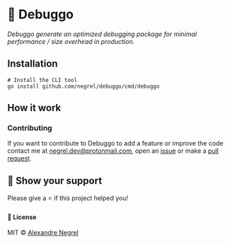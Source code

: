 # :small_red_triangle: Debuggo

*Debuggo generate an optimized debugging package for minimal performance / size overhead in production.*

## Installation

```
# Install the CLI tool
go install github.com/negrel/debuggo/cmd/debuggo
```

## How it work


### Contributing
If you want to contribute to Debuggo to add a feature or improve the code contact me at [negrel.dev@protonmail.com](mailto:negrel.dev@protonmail.com), open an [issue](https://github.com/negrel/debuggo/issues) or make a [pull request](https://github.com/negrel/debuggo/pulls).

## :stars: Show your support
Please give a :star: if this project helped you!

#### :scroll: License
MIT © [Alexandre Negrel](https://www.negrel.dev)